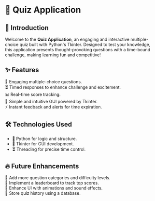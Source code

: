 # 🎯 Quiz Application

## 📝 Introduction
Welcome to the **Quiz Application**, an engaging and interactive multiple-choice quiz built with Python's Tkinter. Designed to test your knowledge, this application presents thought-provoking questions with a time-bound challenge, making learning fun and competitive!

## ✨ Features
🚀 Engaging multiple-choice questions.  
⏳ Timed responses to enhance challenge and excitement.  
📊 Real-time score tracking.  
🎨 Simple and intuitive GUI powered by Tkinter.  
⚡ Instant feedback and alerts for time expiration.  

## 🛠 Technologies Used
- 🐍 Python for logic and structure.  
- 🎨 Tkinter for GUI development.  
- ⏳ Threading for precise time control.  

## 🔥 Future Enhancements
🔹 Add more question categories and difficulty levels.  
🔹 Implement a leaderboard to track top scores.  
🔹 Enhance UI with animations and sound effects.  
🔹 Store quiz history using a database.  
